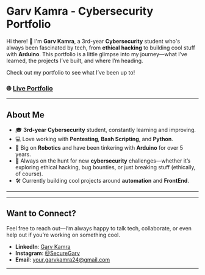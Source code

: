 # Garv Kamra - Cybersecurity Portfolio

Hi there! 👋 I'm **Garv Kamra**, a 3rd-year **Cybersecurity** student who's always been fascinated by tech, from **ethical hacking** to building cool stuff with **Arduino**. This portfolio is a little glimpse into my journey—what I’ve learned, the projects I’ve built, and where I’m heading.

Check out my portfolio to see what I’ve been up to!

### 🌐 [Live Portfolio](https://securegarv20.github.io/Portfolio/index.html#home)

---

## About Me

- 🎓 **3rd-year Cybersecurity** student, constantly learning and improving.
- 💻 Love working with **Pentesting**, **Bash Scripting**, and **Python**.
- 🤖 Big on **Robotics** and have been tinkering with **Arduino** for over 5 years.
- 🔐 Always on the hunt for new **cybersecurity** challenges—whether it’s exploring ethical hacking, bug bounties, or just breaking stuff (ethically, of course).
- 🛠 Currently building cool projects around **automation** and **FrontEnd**.

---

<!-- ## My Projects

Here are a few things I’ve worked on so far:

### 1. **ForensicInstaller**
This is a simple **Bash script** I made to automate installing forensic tools on **Kali Linux**. It's all about making the process quicker and easier for people diving into digital forensics.

- **Tech Used**: Bash, Kali Linux
- [Check it out](https://github.com/your-repo-link-here)

### 2. **Music Downloader (Web Scraping)**
A Python tool I created using **Selenium** to scrape and download music from **YouTube Music**. Just give it a song name, and it’ll find it for you.

- **Tech Used**: Python, Selenium
- [Check it out](https://github.com/your-repo-link-here)

### 3. **Automated Recon Tool**
Built this to help with bug bounty hunting. It’s a **Bash script** that brings multiple recon tools together into one, saving time during the recon phase.

- **Tech Used**: Bash, Recon Tools
- [Check it out](https://github.com/your-repo-link-here)

--- -->
---

## Want to Connect?

Feel free to reach out—I’m always happy to talk tech, collaborate, or even help out if you’re working on something cool.

- **LinkedIn**: [Garv Kamra](https://www.linkedin.com/in/garvkamra/)
- **Instagram**: [@SecureGarv](https://www.instagram.com/itsjustmegarv/)
- **Email**: your.garvkamra24@gmail.com

---
